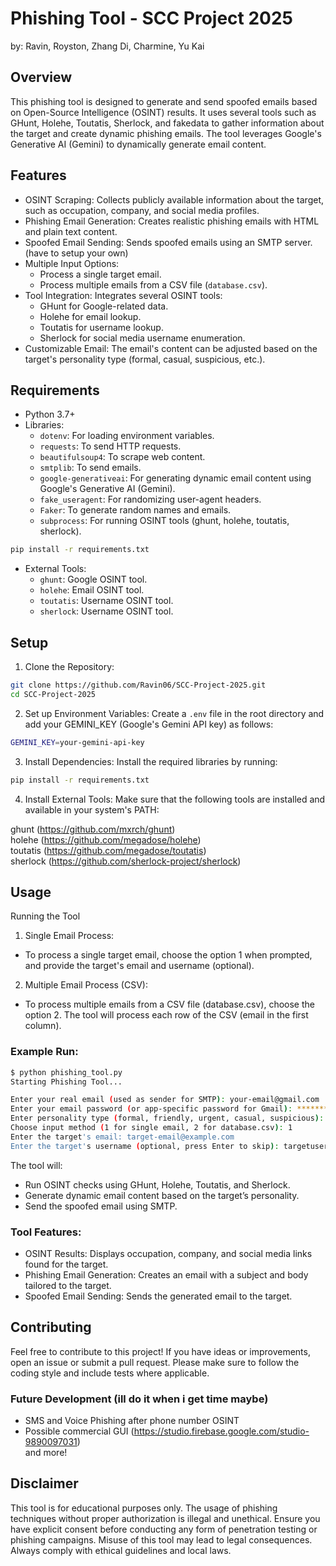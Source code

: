 # Phishing Tool - SCC Project 2025
by: Ravin, Royston, Zhang Di, Charmine, Yu Kai
## Overview
This phishing tool is designed to generate and send spoofed emails based on Open-Source Intelligence (OSINT) results. It uses several tools such as GHunt, Holehe, Toutatis, Sherlock, and fakedata to gather information about the target and create dynamic phishing emails. The tool leverages Google's Generative AI (Gemini) to dynamically generate email content.

## Features
- OSINT Scraping: Collects publicly available information about the target, such as occupation, company, and social media profiles.
- Phishing Email Generation: Creates realistic phishing emails with HTML and plain text content.
- Spoofed Email Sending: Sends spoofed emails using an SMTP server. (have to setup your own)
- Multiple Input Options:
  - Process a single target email.
  - Process multiple emails from a CSV file (`database.csv`).
- Tool Integration: Integrates several OSINT tools:
  - GHunt for Google-related data.
  - Holehe for email lookup.
  - Toutatis for username lookup.
  - Sherlock for social media username enumeration.
- Customizable Email: The email's content can be adjusted based on the target's personality type (formal, casual, suspicious, etc.).

## Requirements
- Python 3.7+
- Libraries:
  - `dotenv`: For loading environment variables.
  - `requests`: To send HTTP requests.
  - `beautifulsoup4`: To scrape web content.
  - `smtplib`: To send emails.
  - `google-generativeai`: For generating dynamic email content using Google's Generative AI (Gemini).
  - `fake_useragent`: For randomizing user-agent headers.
  - `Faker`: To generate random names and emails.
  - `subprocess`: For running OSINT tools (ghunt, holehe, toutatis, sherlock).
```bash
pip install -r requirements.txt
```
- External Tools:
  - `ghunt`: Google OSINT tool.
  - `holehe`: Email OSINT tool.
  - `toutatis`: Username OSINT tool.
  - `sherlock`: Username OSINT tool.
 
## Setup
1. Clone the Repository:
```bash
git clone https://github.com/Ravin06/SCC-Project-2025.git
cd SCC-Project-2025
```

2. Set up Environment Variables:
Create a `.env` file in the root directory and add your GEMINI_KEY (Google's Gemini API key) as follows:
```bash
GEMINI_KEY=your-gemini-api-key
```

3. Install Dependencies:
Install the required libraries by running:
```bash
pip install -r requirements.txt
```

4. Install External Tools:
Make sure that the following tools are installed and available in your system's PATH:

ghunt (https://github.com/mxrch/ghunt)  
holehe (https://github.com/megadose/holehe)  
toutatis (https://github.com/megadose/toutatis)  
sherlock (https://github.com/sherlock-project/sherlock)  

## Usage
Running the Tool
1. Single Email Process:
- To process a single target email, choose the option 1 when prompted, and provide the target's email and username (optional).

2. Multiple Email Process (CSV):
- To process multiple emails from a CSV file (database.csv), choose the option 2. The tool will process each row of the CSV (email in the first column).

### Example Run:
```bash
$ python phishing_tool.py
Starting Phishing Tool...

Enter your real email (used as sender for SMTP): your-email@gmail.com
Enter your email password (or app-specific password for Gmail): **********
Enter personality type (formal, friendly, urgent, casual, suspicious): formal
Choose input method (1 for single email, 2 for database.csv): 1
Enter the target's email: target-email@example.com
Enter the target's username (optional, press Enter to skip): targetusername
```

The tool will:
- Run OSINT checks using GHunt, Holehe, Toutatis, and Sherlock.
- Generate dynamic email content based on the target’s personality.
- Send the spoofed email using SMTP.

### Tool Features:
- OSINT Results: Displays occupation, company, and social media links found for the target.
- Phishing Email Generation: Creates an email with a subject and body tailored to the target.
- Spoofed Email Sending: Sends the generated email to the target.

## Contributing
Feel free to contribute to this project! If you have ideas or improvements, open an issue or submit a pull request. Please make sure to follow the coding style and include tests where applicable.
### Future Development (ill do it when i get time maybe)
- SMS and Voice Phishing after phone number OSINT
- Possible commercial GUI (https://studio.firebase.google.com/studio-9890097031)  
and more!

## Disclaimer
This tool is for educational purposes only. The usage of phishing techniques without proper authorization is illegal and unethical. Ensure you have explicit consent before conducting any form of penetration testing or phishing campaigns. Misuse of this tool may lead to legal consequences. Always comply with ethical guidelines and local laws.
